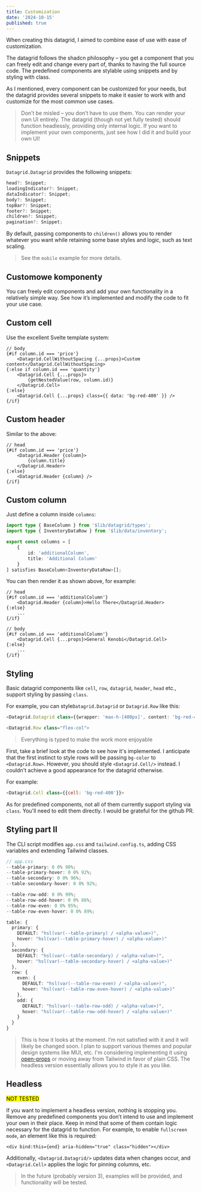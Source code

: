 ```yaml
---
title: Customization
date: '2024-10-15'
published: true
---
```


<script>
  import Datagrid from './datagrid.svelte'
</script>

When creating this datagrid, I aimed to combine ease of use with ease of customization.

The datagrid follows the shadcn philosophy – you get a component that you can freely edit and change every part of, thanks to having the full source code. The predefined components are stylable using snippets and by styling with class.

As I mentioned, every component can be customized for your needs, but the datagrid provides several snippets to make it easier to work with and customize for the most common use cases.

> Don’t be misled – you don’t have to use them. You can render your own UI entirely. The datagrid (though not yet fully tested) should function headlessly, providing only internal logic. If you want to implement your own components, just see how I did it and build your own UI!

## Snippets

`Datagrid.Datagrid` provides the following snippets:

```ts
head?: Snippet;
loadingIndicator?: Snippet;
dataIndicator?: Snippet;
body?: Snippet;
topBar?: Snippet;
footer?: Snippet;
children?: Snippet;
pagination?: Snippet;
```

By default, passing components to `children()` allows you to render whatever you want while retaining some base styles and logic, such as text scaling.

> See the `mobile` example for more details.

## Customowe komponenty

You can freely edit components and add your own functionality in a relatively simple way. See how it’s implemented and modify the code to fit your use case.

## Custom cell

Use the excellent Svelte template system:

```svelte
// body
{#if column.id === 'price'}
	<Datagrid.CellWithoutSpacing {...props}>Custom content</Datagrid.CellWithoutSpacing>
{:else if column.id === 'quantity'}
	<Datagrid.Cell {...props}>
		{getNestedValue(row, column.id)}
	</Datagrid.Cell>
{:else}
	<Datagrid.Cell {...props} class={{ data: 'bg-red-400' }} />
{/if}
```

## Custom header

Similar to the above:

```svelte
// head
{#if column.id === 'price'}
	<Datagrid.Header {column}>
		{column.title}
	</Datagrid.Header>
{:else}
	<Datagrid.Header {column} />
{/if}
```

## Custom column

Just define a column inside `columns`:

```ts
import type { BaseColumn } from '$lib/datagrid/types';
import type { InventoryDataRow } from '$lib/data/inventory';

export const columns = [
	{
		id: 'additionalColumn',
		title: 'Additional Column'
	}
] satisfies BaseColumn<InventoryDataRow>[];
```

You can then render it as shown above, for example:

```svelte
// head
{#if column.id === 'additionalColumn'}
	<Datagrid.Header {column}>Hello There</Datagrid.Header>
{:else}
	...
{/if}
```

```svelte
// body
{#if column.id === 'additionalColumn'}
	<Datagrid.Cell {...props}>General Kenobi</Datagrid.Cell>
{:else}
	...
{/if}
```

## Styling

Basic datagrid components like  `cell`, `row`, `datagrid`, `header`, `head` etc., support styling by passing `class`.

For example, you can style`Datagrid.Datagrid` or `Datagrid.Row` like this:

```ts
<Datagrid.Datagrid class={{wrapper: 'max-h-[400px]', content: 'bg-red-400'}}>
```

```ts
<Datagrid.Row class="flex-col">
```

> Everything is typed to make the work more enjoyable

First, take a brief look at the code to see how it's implemented. I anticipate that the first instinct to style rows will be passing `bg-color` to `<Datagrid.Row>`. However, you should style `<Datagrid.Cell/>` instead. I couldn't achieve a good appearance for the datagrid otherwise.

For example:

```js
<Datagrid.Cell class={{cell: 'bg-red-400'}}>
```

As for predefined components, not all of them currently support styling via `class`. You'll need to edit them directly. I would be grateful for the github PR.

## Styling part II

The CLI script modifies `app.css` and `tailwind.config.ts`, adding CSS variables and extending Tailwind classes.

```ts
// app.css
--table-primary: 0 0% 98%;
--table-primary-hover: 0 0% 92%;
--table-secondary: 0 0% 96%;
--table-secondary-hover: 0 0% 92%;

--table-row-odd: 0 0% 99%;
--table-row-odd-hover: 0 0% 86%;
--table-row-even: 0 0% 95%;
--table-row-even-hover: 0 0% 89%;
```

```ts
table: {
  primary: {
    DEFAULT: "hsl(var(--table-primary) / <alpha-value>)",
    hover: "hsl(var(--table-primary-hover) / <alpha-value>)"
  },
  secondary: {
    DEFAULT: "hsl(var(--table-secondary) / <alpha-value>)",
    hover: "hsl(var(--table-secondary-hover) / <alpha-value>)"
  },
  row: {
    even: {
      DEFAULT: "hsl(var(--table-row-even) / <alpha-value>)",
      hover: "hsl(var(--table-row-even-hover) / <alpha-value>)"
    },
    odd: {
      DEFAULT: "hsl(var(--table-row-odd) / <alpha-value>)",
      hover: "hsl(var(--table-row-odd-hover) / <alpha-value>)"
    }
  }
}
```

> This is how it looks at the moment. I’m not satisfied with it and it will likely be changed soon. I plan to support various themes and popular design systems like MUI, etc. I'm considering implementing it using [open-props](https://open-props.style/) or moving away from Tailwind in favor of plain CSS. The headless version essentially allows you to style it as you like.

## Headless

<mark>NOT TESTED</mark>

If you want to implement a headless version, nothing is stopping you. Remove any predefined components you don’t intend to use and implement your own in their place. Keep in mind that some of them contain logic necessary for the datagrid to function. For example, to enable `fullscreen mode`, an element like this is required:

```svelte
<div bind:this={end} aria-hidden="true" class="hidden"></div>
```

Additionally, `<Datagrid.Datagrid/>` updates data when changes occur, and `<Datagrid.Cell>` applies the logic for pinning columns, etc.

> In the future (probably version 3), examples will be provided, and functionality will be tested.
